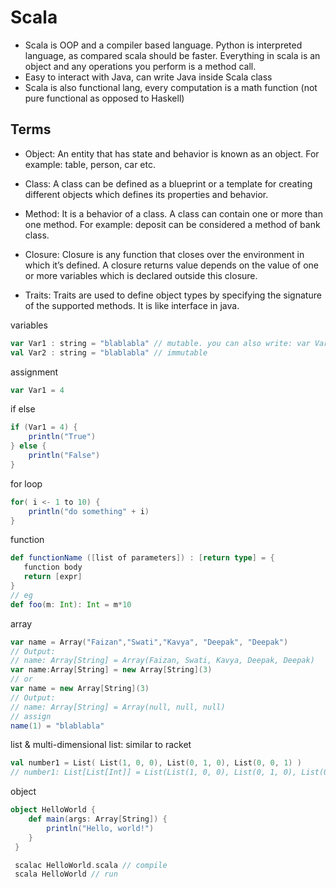 Scala
=====
* Scala is OOP and a compiler based language. Python is interpreted language, as compared scala should be faster. Everything in scala is an object and any operations you perform is a method call. 
 * Easy to interact with Java, can write Java inside Scala class
 * Scala is also functional lang, every computation is a math function (not pure functional as opposed to Haskell)

Terms
-----
* Object: An entity that has state and behavior is known as an object. For example: table, person, car etc.

* Class: A class can be defined as a blueprint or a template for creating different objects which defines its properties and behavior.

* Method: It is a behavior of a class. A class can contain one or more than one method. For example: deposit can be considered a method of bank class.

* Closure: Closure is any function that closes over the environment in which it’s defined. A closure returns value depends on the value of one or more variables which is declared outside this closure.

* Traits: Traits are used to define object types by specifying the signature of the supported methods. It is like interface in java.


variables
```scala
var Var1 : string = "blablabla" // mutable. you can also write: var Var1 = "blablabla"
val Var2 : string = "blablabla" // immutable
```
assignment
```scala
var Var1 = 4
```

if else 
```scala
if (Var1 = 4) {
    println("True")
} else {
    println("False")
}
```

for loop
```scala
for( i <- 1 to 10) {
    println("do something" + i)
}
```

function
```scala
def functionName ([list of parameters]) : [return type] = {
   function body
   return [expr]
}
// eg
def foo(m: Int): Int = m*10
```

array 
```scala
var name = Array("Faizan","Swati","Kavya", "Deepak", "Deepak")
// Output:
// name: Array[String] = Array(Faizan, Swati, Kavya, Deepak, Deepak)
var name:Array[String] = new Array[String](3)
// or
var name = new Array[String](3)
// Output:
// name: Array[String] = Array(null, null, null)
// assign
name(1) = "blablabla"
```

list & multi-dimensional list: similar to racket
```scala
val number1 = List( List(1, 0, 0), List(0, 1, 0), List(0, 0, 1) )
// number1: List[List[Int]] = List(List(1, 0, 0), List(0, 1, 0), List(0, 0, 1))
```

object 
```scala
object HelloWorld {
    def main(args: Array[String]) {
        println("Hello, world!")
    }
 }

 scalac HelloWorld.scala // compile 
 scala HelloWorld // run
```



